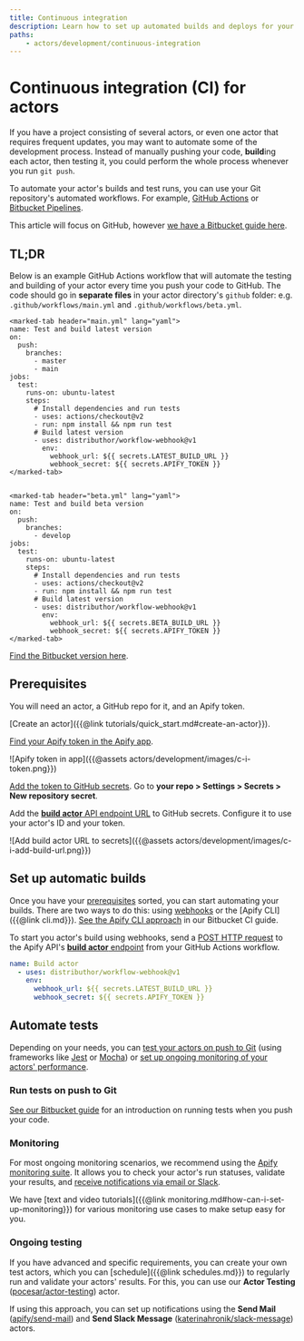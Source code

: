 ```yaml
---
title: Continuous integration
description: Learn how to set up automated builds and deploys for your actors or projects that consist of multiple actors.
paths:
    - actors/development/continuous-integration
---
```


# Continuous integration (CI) for actors

If you have a project consisting of several actors, or even one actor that requires frequent updates, you may want to automate some of the development process. Instead of manually pushing your code, **build**ing each actor, then testing it, you could perform the whole process whenever you run `git push`.

To automate your actor's builds and test runs, you can use your Git repository's automated workflows. For example, [GitHub Actions](https://github.com/features/actions) or [Bitbucket Pipelines](https://bitbucket.org/product/features/pipelines).

This article will focus on GitHub, however [we have a Bitbucket guide here](https://help.apify.com/en/articles/1861038-setting-up-continuous-integration-for-apify-actors-on-bitbucket).

## TL;DR

Below is an example GitHub Actions workflow that will automate the testing and building of your actor every time you push your code to GitHub. The code should go in **separate files** in your actor directory's `github` folder: e.g. `.github/workflows/main.yml` and `.github/workflows/beta.yml`.

```marked-tabs
<marked-tab header="main.yml" lang="yaml">
name: Test and build latest version
on:
  push:
    branches:
      - master
      - main
jobs:
  test:
    runs-on: ubuntu-latest
    steps:
      # Install dependencies and run tests
      - uses: actions/checkout@v2
      - run: npm install && npm run test
      # Build latest version
      - uses: distributhor/workflow-webhook@v1
        env:
          webhook_url: ${{ secrets.LATEST_BUILD_URL }}
          webhook_secret: ${{ secrets.APIFY_TOKEN }}
</marked-tab>


<marked-tab header="beta.yml" lang="yaml">
name: Test and build beta version
on:
  push:
    branches:
      - develop
jobs:
  test:
    runs-on: ubuntu-latest
    steps:
      # Install dependencies and run tests
      - uses: actions/checkout@v2
      - run: npm install && npm run test
      # Build latest version
      - uses: distributhor/workflow-webhook@v1
        env:
          webhook_url: ${{ secrets.BETA_BUILD_URL }}
          webhook_secret: ${{ secrets.APIFY_TOKEN }}
</marked-tab>
```

[Find the Bitbucket version here](https://help.apify.com/en/articles/1861038-setting-up-continuous-integration-for-apify-actors-on-bitbucket).

## Prerequisites

You will need an actor, a GitHub repo for it, and an Apify token.

[Create an actor]({{@link tutorials/quick_start.md#create-an-actor}}).

[Find your Apify token in the Apify app](https://my.apify.com/account#/integrations).

![Apify token in app]({{@assets actors/development/images/c-i-token.png}})

[Add the token to GitHub secrets](https://docs.github.com/en/actions/reference/encrypted-secrets#creating-encrypted-secrets-for-a-repository). Go to **your repo > Settings > Secrets > New repository secret**.

Add the [**build actor** API endpoint URL](/api/v2#/reference/actors/build-collection/build-actor) to GitHub secrets. Configure it to use your actor's ID and your token.

![Add build actor URL to secrets]({{@assets actors/development/images/c-i-add-build-url.png}})

## Set up automatic builds

Once you have your [prerequisites](#prerequisites) sorted, you can start automating your builds. There are two ways to do this: using [webhooks](https://en.wikipedia.org/wiki/Webhook) or the [Apify CLI]({{@link cli.md}}). [See the Apify CLI approach](https://help.apify.com/en/articles/1861038-setting-up-continuous-integration-for-apify-actors-on-bitbucket) in our Bitbucket CI guide.

To start you actor's build using webhooks, send a [POST HTTP request](https://developer.mozilla.org/en-US/docs/Web/HTTP/Methods/POST) to the Apify API's [**build actor** endpoint](/api/v2#/reference/actors/build-collection/build-actor) from your GitHub Actions workflow.

```yaml
name: Build actor
  - uses: distributhor/workflow-webhook@v1
    env:
      webhook_url: ${{ secrets.LATEST_BUILD_URL }}
      webhook_secret: ${{ secrets.APIFY_TOKEN }}
```

## Automate tests

Depending on your needs, you can [test your actors on push to Git](#run-tests-on-push-to-git) (using frameworks like [Jest](https://jestjs.io/) or [Mocha](https://mochajs.org/)) or [set up ongoing monitoring of your actors' performance](#monitoring).

### Run tests on push to Git

[See our Bitbucket guide](https://help.apify.com/en/articles/1861038-setting-up-continuous-integration-for-apify-actors-on-bitbucket) for an introduction on running tests when you push your code.

### Monitoring

For most ongoing monitoring scenarios, we recommend using the [Apify monitoring suite](https://apify.com/apify/monitoring). It allows you to check your actor's run statuses, validate your results, and [receive notifications via email or Slack](https://apify.com/apify/monitoring#notifications).

We have [text and video tutorials]({{@link monitoring.md#how-can-i-set-up-monitoring}}) for various monitoring use cases to make setup easy for you.

### Ongoing testing

If you have advanced and specific requirements, you can create your own test actors, which you can [schedule]({{@link schedules.md}}) to regularly run and validate your actors' results. For this, you can use our **Actor Testing** ([pocesar/actor-testing](https://apify.com/pocesar/actor-testing)) actor.

If using this approach, you can set up notifications using the **Send Mail** ([apify/send-mail](https://apify.com/apify/send-mail)) and **Send Slack Message** ([katerinahronik/slack-message](https://apify.com/katerinahronik/slack-message)) actors.

<!-- Uncomment after the Public actor guide is released -->
<!-- See our [Maintenance and testing] (link later) article.-->
